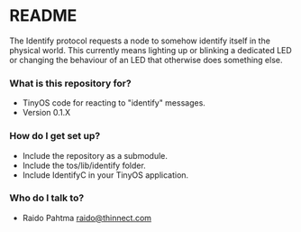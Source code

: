 # README #

The Identify protocol requests a node to somehow identify itself in the physical world.
This currently means lighting up or blinking a dedicated LED or changing the behaviour
of an LED that otherwise does something else.

### What is this repository for? ###

* TinyOS code for reacting to "identify" messages.
* Version 0.1.X

### How do I get set up? ###

* Include the repository as a submodule.
* Include the tos/lib/identify folder.
* Include IdentifyC in your TinyOS application.

### Who do I talk to? ###

* Raido Pahtma raido@thinnect.com